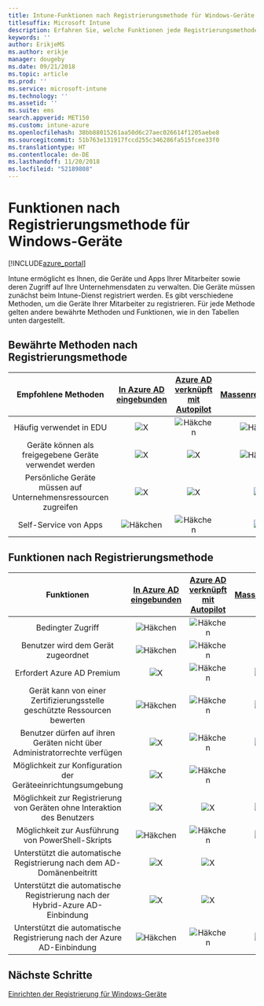 ```yaml
---
title: Intune-Funktionen nach Registrierungsmethode für Windows-Geräte
titlesuffix: Microsoft Intune
description: Erfahren Sie, welche Funktionen jede Registrierungsmethode für Windows-Geräte unterstützt.
keywords: ''
author: ErikjeMS
ms.author: erikje
manager: dougeby
ms.date: 09/21/2018
ms.topic: article
ms.prod: ''
ms.service: microsoft-intune
ms.technology: ''
ms.assetid: ''
ms.suite: ems
search.appverid: MET150
ms.custom: intune-azure
ms.openlocfilehash: 38bb88015261aa50d6c27aec026614f1205aebe8
ms.sourcegitcommit: 51b763e131917fccd255c346286fa515fcee33f0
ms.translationtype: HT
ms.contentlocale: de-DE
ms.lasthandoff: 11/20/2018
ms.locfileid: "52189808"
---
```

# <a name="capabilities-by-enrollment-method-for-windows-devices"></a>Funktionen nach Registrierungsmethode für Windows-Geräte
[!INCLUDE[azure_portal](./includes/azure_portal.md)]

Intune ermöglicht es Ihnen, die Geräte und Apps Ihrer Mitarbeiter sowie deren Zugriff auf Ihre Unternehmensdaten zu verwalten. Die Geräte müssen zunächst beim Intune-Dienst registriert werden. Es gibt verschiedene Methoden, um die Geräte Ihrer Mitarbeiter zu registrieren. Für jede Methode gelten andere bewährte Methoden und Funktionen, wie in den Tabellen unten dargestellt.

## <a name="best-practices-by-enrollment-method"></a>Bewährte Methoden nach Registrierungsmethode
| **Empfohlene Methoden** | **[In Azure AD eingebunden](windows-enroll.md#enable-windows-10-automatic-enrollment)**|**[Azure AD verknüpft mit Autopilot](enrollment-autopilot.md)** |**[Massenregistrierung](windows-bulk-enroll.md)**|**[DEM](device-enrollment-manager-enroll.md)** | **[BYOD](device-enrollment.md#bring-your-own-device)** | **[GPO](https://docs.microsoft.com/windows/client-management/mdm/enroll-a-windows-10-device-automatically-using-group-policy)** |
|:---:|:---:|:---:|:---:|:---:|:---:|:---:|
|Häufig verwendet in EDU|![X](media/xmark.png)|![Häkchen](media/checkmark.png)|![Häkchen](media/checkmark.png)|![Häkchen](media/checkmark.png)|![X](media/xmark.png)|![X](media/xmark.png)|
|Geräte können als freigegebene Geräte verwendet werden|![X](media/xmark.png)|![X](media/xmark.png)|![Häkchen](media/checkmark.png)|![Häkchen](media/checkmark.png)|![X](media/xmark.png)|![X](media/xmark.png)|
|Persönliche Geräte müssen auf Unternehmensressourcen zugreifen|![X](media/xmark.png)|![X](media/xmark.png)|![X](media/xmark.png)|![X](media/xmark.png)|![Häkchen](media/checkmark.png)|![X](media/xmark.png)|
|Self-Service von Apps|![Häkchen](media/checkmark.png)|![Häkchen](media/checkmark.png)|![X](media/xmark.png)|![X](media/xmark.png)|![Häkchen](media/checkmark.png)|![Häkchen](media/checkmark.png)|

## <a name="capabilities-by-enrollment-method"></a>Funktionen nach Registrierungsmethode

| **Funktionen** | **[In Azure AD eingebunden](windows-enroll.md#enable-windows-10-automatic-enrollment)**|**[Azure AD verknüpft mit Autopilot](enrollment-autopilot.md)** |**[Massenregistrierung](windows-bulk-enroll.md)**|**[DEM](device-enrollment-manager-enroll.md)** | **[BYOD](device-enrollment.md#bring-your-own-device)** | **[GPO](https://docs.microsoft.com/windows/client-management/mdm/enroll-a-windows-10-device-automatically-using-group-policy)** |
|:---:|:---:|:---:|:---:|:---:|:---:|:---:|
|Bedingter Zugriff                                      |![Häkchen](media/checkmark.png)|![Häkchen](media/checkmark.png)|![X](media/xmark.png)|![X](media/xmark.png)|![Häkchen](media/checkmark.png)|![Häkchen](media/checkmark.png)|
|Benutzer wird dem Gerät zugeordnet                    |![Häkchen](media/checkmark.png)|![Häkchen](media/checkmark.png)|![X](media/xmark.png)|![X](media/xmark.png)|![Häkchen](media/checkmark.png)|![Häkchen](media/checkmark.png)|
|Erfordert Azure AD Premium                               |![X](media/xmark.png)|![Häkchen](media/checkmark.png)|![Häkchen](media/checkmark.png)|![X](media/xmark.png)|![X](media/xmark.png)|![Häkchen](media/checkmark.png)|
|Gerät kann von einer Zertifizierungsstelle geschützte Ressourcen bewerten             |![Häkchen](media/checkmark.png)|![Häkchen](media/checkmark.png)|![Häkchen](media/checkmark.png)|![X](media/xmark.png)|![Häkchen](media/checkmark.png)|![Häkchen](media/checkmark.png)|
|Benutzer dürfen auf ihren Geräten nicht über Administratorrechte verfügen               |![X](media/xmark.png)|![Häkchen](media/checkmark.png)|![Häkchen](media/checkmark.png)|![X](media/xmark.png)|![X](media/xmark.png)|![X](media/xmark.png)|
|Möglichkeit zur Konfiguration der Geräteeinrichtungsumgebung        |![X](media/xmark.png)|![Häkchen](media/checkmark.png)|![X](media/xmark.png)|![X](media/xmark.png)|![X](media/xmark.png)|![X](media/xmark.png)|
|Möglichkeit zur Registrierung von Geräten ohne Interaktion des Benutzers      |![X](media/xmark.png)|![X](media/xmark.png)|![Häkchen](media/checkmark.png)|![Häkchen](media/checkmark.png)|![X](media/xmark.png)|![Häkchen](media/checkmark.png)|
|Möglichkeit zur Ausführung von PowerShell-Skripts                       |![Häkchen](media/checkmark.png)|![Häkchen](media/checkmark.png)|![Häkchen](media/checkmark.png)|![Häkchen](media/checkmark.png)|![X](media/xmark.png)|![X](media/xmark.png)| 
|Unterstützt die automatische Registrierung nach dem AD-Domänenbeitritt      |![X](media/xmark.png)|![X](media/xmark.png)|![X](media/xmark.png)|![X](media/xmark.png)|![X](media/xmark.png)|![Häkchen](media/checkmark.png)|
|Unterstützt die automatische Registrierung nach der Hybrid-Azure AD-Einbindung|![X](media/xmark.png)|![X](media/xmark.png)|![X](media/xmark.png)|![X](media/xmark.png)|![X](media/xmark.png)|![Häkchen](media/checkmark.png)|
|Unterstützt die automatische Registrierung nach der Azure AD-Einbindung       |![Häkchen](media/checkmark.png)|![Häkchen](media/checkmark.png)|![Häkchen](media/checkmark.png)|![Häkchen](media/checkmark.png)|![Häkchen](media/checkmark.png)|![X](media/xmark.png)|

## <a name="next-steps"></a>Nächste Schritte

[Einrichten der Registrierung für Windows-Geräte](windows-enroll.md)

